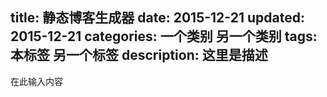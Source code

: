 title: 静态博客生成器
date: 2015-12-21
updated: 2015-12-21
categories: 一个类别 另一个类别
tags: 本标签 另一个标签
description: 这里是描述
---

在此输入内容